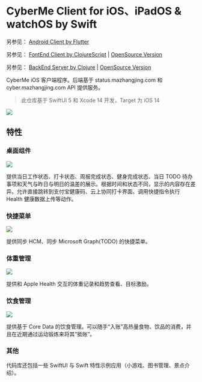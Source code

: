 # CyberMe Client for iOS、iPadOS & watchOS by Swift

另参见： [Android Client by Flutter](https://github.com/corkine/cyberMeFlutter)

另参见： [FontEnd Client by ClojureScript](https://github.com/corkine/cyberMe) | [OpenSource Version](https://github.com/corkine/openCyberMe)

另参见： [BackEnd Server by Clojure](https://github.com/corkine/cyberMe) | [OpenSource Version](https://github.com/corkine/openCyberMe)

CyberMe iOS 客户端程序。后端基于 status.mazhangjing.com 和 cyber.mazhangjing.com API 提供服务。

> 此仓库基于 SwiftUI 5 和 Xcode 14 开发，Target 为 iOS 14

![](https://static2.mazhangjing.com/cyber/202210/53c2bcf4_图片.png)

## 特性

### 桌面组件

![](https://static2.mazhangjing.com/cyber/202210/2f0cb141_图片.png)

提供当日工作状态、打卡状态、周报完成状态、健身完成状态、当日 TODO 待办事项和天气与昨日与明日的温差的展示。根据时间和状态不同，显示的内容存在差异。允许直接跳转到支付宝健康码、云上协同打卡界面、调用快捷指令执行 Health 健康数据上传等动作。

### 快捷菜单

![](https://static2.mazhangjing.com/cyber/202210/6963ac46_图片.png)

提供同步 HCM、同步 Microsoft Graph(TODO) 的快捷菜单。

### 体重管理

![](https://static2.mazhangjing.com/cyber/202210/e05bafd5_图片.png)

提供和 Apple Health 交互的体重记录和趋势查看、目标激励。

### 饮食管理

![](https://static2.mazhangjing.com/20221030/82f6_f1a3e988.jpg)

提供基于 Core Data 的饮食管理。可以随手“入账”高热量食物、饮品的消费，并且在近期通过运动锻炼来将其“抵账”。

### 其他

代码库还包括一些 SwiftUI 与 Swift 特性示例应用（小游戏、图书管理、景点介绍）。
